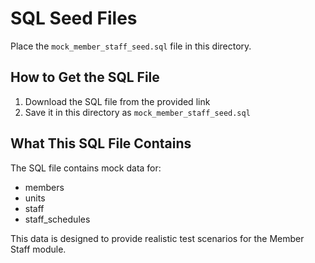 # SQL Seed Files

Place the `mock_member_staff_seed.sql` file in this directory.

## How to Get the SQL File

1. Download the SQL file from the provided link
2. Save it in this directory as `mock_member_staff_seed.sql`

## What This SQL File Contains

The SQL file contains mock data for:
- members
- units
- staff
- staff_schedules

This data is designed to provide realistic test scenarios for the Member Staff module.
